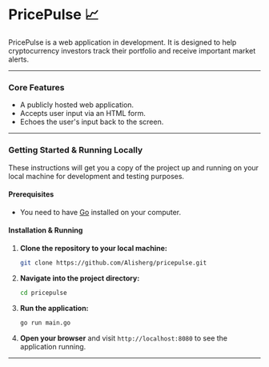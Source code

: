 # PricePulse 📈

PricePulse is a web application in development. It is designed to help cryptocurrency investors track their portfolio and receive important market alerts.

---

### Core Features

* A publicly hosted web application.
* Accepts user input via an HTML form.
* Echoes the user's input back to the screen.

---

### Getting Started & Running Locally

These instructions will get you a copy of the project up and running on your local machine for development and testing purposes.

#### Prerequisites

* You need to have [Go](https://go.dev/dl/) installed on your computer.

#### Installation & Running

1.  **Clone the repository to your local machine:**
    ```bash
    git clone https://github.com/Alisherg/pricepulse.git
    ```

2.  **Navigate into the project directory:**
    ```bash
    cd pricepulse
    ```

3.  **Run the application:**
    ```bash
    go run main.go
    ```

4.  **Open your browser** and visit `http://localhost:8080` to see the application running.

---
